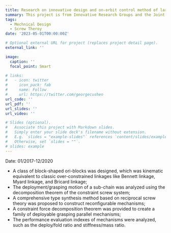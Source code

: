 ```yaml
---
title: Research on innovative design and on-orbit control method of large-scale intelligent structures
summary: This project is from Innovative Research Groups and the Joint Funds of the National Natural Science Foundation of China (Grant No. U1613201).
tags:
  - Mechnical Design
  - Screw Theroy  
date: '2023-05-01T00:00:00Z'

# Optional external URL for project (replaces project detail page).
external_link: ''

image:
  caption: ''
  focal_point: Smart

# links:
#   - icon: twitter
#     icon_pack: fab
#     name: Follow
#     url: https://twitter.com/georgecushen
url_code: ''
url_pdf: ''
url_slides: ''
url_video: ''

# Slides (optional).
#   Associate this project with Markdown slides.
#   Simply enter your slide deck's filename without extension.
#   E.g. `slides = "example-slides"` references `content/slides/example-slides.md`.
#   Otherwise, set `slides = ""`.
# slides: example
---
```

Date: 01/2017-12/2020

* A class of block-shaped ori-blocks was designed, which was kinematic equivalent to classic over-constrained linkages like Bennett linkage, Myard linkage, and Bricard linkage;
* The deployment/grasping motion of a sub-chain was analyzed using the decomposition theorem of the constraint screw system;
* A comprehensive type synthesis method based on reciprocal screw theory was proposed to construct reconfigurable mechanisms;
* A constraint force decomposition theorem was provided to create a family of deployable grasping parallel mechanisms;
* The performance evaluation indexes of mechanisms were analyzed, such as the deploy/fold ratio and stiffness/mass ratio.
